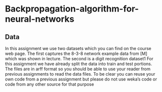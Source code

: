 # Backpropagation-algorithm-for-neural-networks

## Data
In this assignment we use two datasets which you can find on the course web page. The first captures the
8-3-8 network example data from [M] which was shown in lecture. The second is a digit recognition dataset1
For this assignment we have already split the data into train and test portions. The files are in arff format
so you should be able to use your reader from previous assignments to read the data files. To be clear you
can reuse your own code from a previous assignment but please do not use weka’s code or code from any
other source for that purpose
